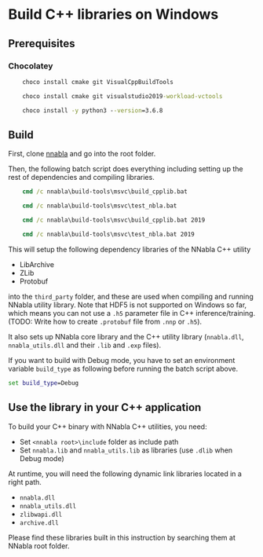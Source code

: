 # Build C++ libraries on Windows


## Prerequisites

### Chocolatey

```bat
    choco install cmake git VisualCppBuildTools
```


```bat
    choco install cmake git visualstudio2019-workload-vctools
```


```bat
    choco install -y python3 --version=3.6.8
```

## Build

First, clone [nnabla](https://github.com/sony/nnabla) and go into the root folder.

Then, the following batch script does everything including setting up the rest of dependencies and compiling libraries.

```bat
    cmd /c nnabla\build-tools\msvc\build_cpplib.bat
```
```bat
    cmd /c nnabla\build-tools\msvc\test_nbla.bat
```

```bat
    cmd /c nnabla\build-tools\msvc\build_cpplib.bat 2019
```
```bat
    cmd /c nnabla\build-tools\msvc\test_nbla.bat 2019
```




This will setup the following dependency libraries of the NNabla C++ utility

* LibArchive
* ZLib
* Protobuf

into the `third_party` folder, and these are used when compiling and running NNabla utility library.
Note that HDF5 is not supported on Windows so far, which means you can not use a `.h5` parameter file in C++ inference/training.
(TODO: Write how to create `.protobuf` file from `.nnp` or `.h5`).

It also sets up NNabla core library and the C++ utility library (`nnabla.dll`, `nnabla_utils.dll` and their `.lib` and `.exp` files).

If you want to build with Debug mode, you have to set an environment variable `build_type` as following before running the batch script above.

```bat
set build_type=Debug
```

## Use the library in your C++ application

To build your C++ binary with NNabla C++ utilities, you need:

* Set `<nnabla root>\include` folder as include path
* Set `nnabla.lib` and `nnabla_utils.lib` as libraries (use `.dlib` when Debug mode)

At runtime, you will need the following dynamic link libraries located in a right path.

* `nnabla.dll`
* `nnabla_utils.dll`
* `zlibwapi.dll`
* `archive.dll`

Please find these libraries built in this instruction by searching them at NNabla root folder.
